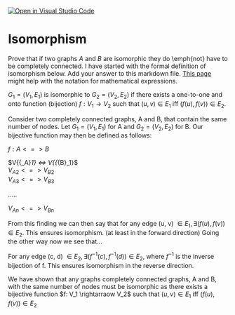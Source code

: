 [![Open in Visual Studio Code](https://classroom.github.com/assets/open-in-vscode-718a45dd9cf7e7f842a935f5ebbe5719a5e09af4491e668f4dbf3b35d5cca122.svg)](https://classroom.github.com/online_ide?assignment_repo_id=11974289&assignment_repo_type=AssignmentRepo)
# Isomorphism

Prove that if two graphs $A$ and $B$ are isomorphic they do \emph{not} have to
be completely connected. I have started with the formal definition of
isomorphism below. Add your answer to this markdown file. [This
page](https://docs.github.com/en/get-started/writing-on-github/working-with-advanced-formatting/writing-mathematical-expressions)
might help with the notation for mathematical expressions.

$G_1=(V_1 , E_1)$ is isomorphic to $G_2 = (V_2, E_2)$ if there exists a
one-to-one and onto function (bijection) $f: V_1 \rightarrow V_2$ such that $(u,v)
\in E_1$ iff $(f(u),f(v)) \in E_2$.

Consider two completely connected graphs, A and B, that contain the same number of nodes. Let $G_1 = (V_1, E_1)$ for A and $G_2 = (V_2, E_2)$ for B. Our bijective function may then be defined as follows:  

$f: A <=> B$  

$V{{_A}_1} <=> V{{_{B}_1}$  
$V{{_A}_2} <=> V{{_B}_2}$   
$V{{_A}_3} <=> V{{_B}_3}$   

.....  

$V{{_A}_n} <=> V{{_B}_n}$  

From this finding we can then say that for any edge (u, v) $\in E_1, \exists (f(u), f(v)) \in E_2$. This ensures isomorphism. (at least in the forward direction) Going the other way now we see that...  

For any edge (c, d) $\in E_2, \exists (f^{-1}(c), f^{-1}(d)) \in E_2,$ where $f^{-1}$ is the inverse bijection of f. This ensures isomorphism in the reverse direction.  

We have shown that any graphs completely connected graphs, A and B, with the same number of nodes must be isomorphic as there exists a bijective function $f: V_1 \rightarraow V_2$ such that $(u, v) \in E_1$ iff $(f(u), f(v)) \in E_2$
